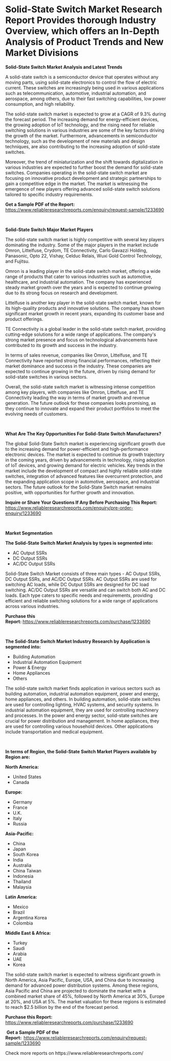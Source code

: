 <p><h1>Solid-State Switch Market Research Report Provides thorough Industry Overview, which offers an In-Depth Analysis of Product Trends and New Market Divisions</h1></p><p><strong>Solid-State Switch Market Analysis and Latest Trends</strong></p>
<p><p>A solid-state switch is a semiconductor device that operates without any moving parts, using solid-state electronics to control the flow of electric current. These switches are increasingly being used in various applications such as telecommunication, automotive, industrial automation, and aerospace, among others, due to their fast switching capabilities, low power consumption, and high reliability.</p><p>The solid-state switch market is expected to grow at a CAGR of 9.3% during the forecast period. The increasing demand for energy-efficient devices, the growing adoption of IoT technology, and the rising need for reliable switching solutions in various industries are some of the key factors driving the growth of the market. Furthermore, advancements in semiconductor technology, such as the development of new materials and design techniques, are also contributing to the increasing adoption of solid-state switches.</p><p>Moreover, the trend of miniaturization and the shift towards digitalization in various industries are expected to further boost the demand for solid-state switches. Companies operating in the solid-state switch market are focusing on innovative product development and strategic partnerships to gain a competitive edge in the market. The market is witnessing the emergence of new players offering advanced solid-state switch solutions tailored to specific industry requirements.</p></p>
<p><strong>Get a Sample PDF of the Report:&nbsp;</strong> <a href="https://www.reliableresearchreports.com/enquiry/request-sample/1233690">https://www.reliableresearchreports.com/enquiry/request-sample/1233690</a></p>
<p>&nbsp;</p>
<p><strong>Solid-State Switch Major Market Players</strong></p>
<p><p>The solid-state switch market is highly competitive with several key players dominating the industry. Some of the major players in the market include Omron, Littelfuse, Crydom, TE Connectivity, Carlo Gavazzi Holding, Panasonic, Opto 22, Vishay, Celduc Relais, Wuxi Gold Control Technology, and Fujitsu.</p><p>Omron is a leading player in the solid-state switch market, offering a wide range of products that cater to various industries such as automotive, healthcare, and industrial automation. The company has experienced steady market growth over the years and is expected to continue growing due to its strong focus on research and development.</p><p>Littelfuse is another key player in the solid-state switch market, known for its high-quality products and innovative solutions. The company has shown significant market growth in recent years, expanding its customer base and product offerings.</p><p>TE Connectivity is a global leader in the solid-state switch market, providing cutting-edge solutions for a wide range of applications. The company's strong market presence and focus on technological advancements have contributed to its growth and success in the industry.</p><p>In terms of sales revenue, companies like Omron, Littelfuse, and TE Connectivity have reported strong financial performances, reflecting their market dominance and success in the industry. These companies are expected to continue growing in the future, driven by rising demand for solid-state switches in various sectors.</p><p>Overall, the solid-state switch market is witnessing intense competition among key players, with companies like Omron, Littelfuse, and TE Connectivity leading the way in terms of market growth and revenue generation. The future outlook for these companies looks promising, as they continue to innovate and expand their product portfolios to meet the evolving needs of customers.</p></p>
<p>&nbsp;</p>
<p><strong>What Are The Key Opportunities For Solid-State Switch Manufacturers?</strong></p>
<p><p>The global Solid-State Switch market is experiencing significant growth due to the increasing demand for power-efficient and high-performance electronic devices. The market is expected to continue its growth trajectory in the coming years, driven by advancements in technology, rising adoption of IoT devices, and growing demand for electric vehicles. Key trends in the market include the development of compact and highly reliable solid-state switches, integration of advanced features like overcurrent protection, and the expanding application scope in automotive, aerospace, and industrial sectors. The future outlook for the Solid-State Switch market remains positive, with opportunities for further growth and innovation.</p></p>
<p><strong>Inquire or Share Your Questions If Any Before Purchasing This Report:</strong> <a href="https://www.reliableresearchreports.com/enquiry/pre-order-enquiry/1233690">https://www.reliableresearchreports.com/enquiry/pre-order-enquiry/1233690</a></p>
<p>&nbsp;</p>
<p><strong>Market Segmentation</strong></p>
<p><strong>The Solid-State Switch Market Analysis by types is segmented into:</strong></p>
<p><ul><li>AC Output SSRs</li><li>DC Output SSRs</li><li>AC/DC Output SSRs</li></ul></p>
<p><p>Solid-State Switch Market consists of three main types - AC Output SSRs, DC Output SSRs, and AC/DC Output SSRs. AC Output SSRs are used for switching AC loads, while DC Output SSRs are designed for DC load switching. AC/DC Output SSRs are versatile and can switch both AC and DC loads. Each type caters to specific needs and requirements, providing efficient and reliable switching solutions for a wide range of applications across various industries.</p></p>
<p><strong>Purchase this Report:&nbsp;</strong><a href="https://www.reliableresearchreports.com/purchase/1233690">https://www.reliableresearchreports.com/purchase/1233690</a></p>
<p>&nbsp;</p>
<p><strong>The Solid-State Switch Market Industry Research by Application is segmented into:</strong></p>
<p><ul><li>Building Automation</li><li>Industrial Automation Equipment</li><li>Power & Energy</li><li>Home Appliances</li><li>Others</li></ul></p>
<p><p>The solid-state switch market finds application in various sectors such as building automation, industrial automation equipment, power and energy, home appliances, and others. In building automation, solid-state switches are used for controlling lighting, HVAC systems, and security systems. In industrial automation equipment, they are used for controlling machinery and processes. In the power and energy sector, solid-state switches are crucial for power distribution and management. In home appliances, they are used for controlling various household devices. Other applications include transportation and medical equipment.</p></p>
<p>&nbsp;</p>
<p><strong>In terms of Region, the Solid-State Switch Market Players available by Region are:</strong></p>
<p>
    <p> <strong> North America: </strong>
        <ul>
            <li>United States</li>
            <li>Canada</li>
        </ul>
        </p> 
    <p> <strong> Europe: </strong>
        <ul>
            <li>Germany</li>
            <li>France</li>
            <li>U.K.</li>
            <li>Italy</li>
            <li>Russia</li>
        </ul>
        </p> 
    <p> <strong> Asia-Pacific: </strong>
        <ul>
            <li>China</li>
            <li>Japan</li>
            <li>South Korea</li>
            <li>India</li>
            <li>Australia</li>
            <li>China Taiwan</li>
            <li>Indonesia</li>
            <li>Thailand</li>
            <li>Malaysia</li>
        </ul>
        </p> 
    <p> <strong> Latin America: </strong>
        <ul>
            <li>Mexico</li>
            <li>Brazil</li>
            <li>Argentina Korea</li>
            <li>Colombia</li>
        </ul>
        </p> 
    <p> <strong> Middle East & Africa: </strong>
        <ul>
            <li>Turkey</li>
            <li>Saudi</li>
            <li>Arabia</li>
            <li>UAE</li>
            <li>Korea</li>
        </ul>
    </p>
    </p>
<p><p>The solid-state switch market is expected to witness significant growth in North America, Asia Pacific, Europe, USA, and China due to increasing demand for advanced power distribution systems. Among these regions, Asia Pacific and China are projected to dominate the market with a combined market share of 45%, followed by North America at 30%, Europe at 20%, and USA at 5%. The market valuation for these regions is estimated to reach $2.5 billion by the end of the forecast period.</p></p>
<p><strong>Purchase this Report: </strong><a href="https://www.reliableresearchreports.com/purchase/1233690">https://www.reliableresearchreports.com/purchase/1233690</a></p>
<p>&nbsp;<strong>Get a Sample PDF of the Report:&nbsp;&nbsp;</strong><a href="https://www.reliableresearchreports.com/enquiry/request-sample/1233690">https://www.reliableresearchreports.com/enquiry/request-sample/1233690</a></p>
<p><strong></strong></p>
<p>Check more reports on https://www.reliableresearchreports.com/</p>